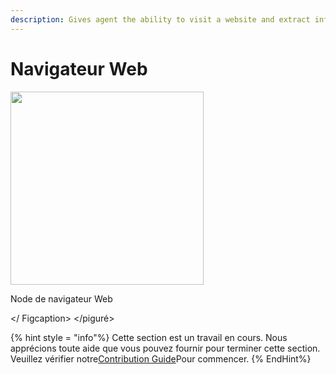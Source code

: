 ```yaml
---
description: Gives agent the ability to visit a website and extract information.
---
```


# Navigateur Web

<gigne> <img src = "../../../. GitBook / Assets / Image (12) (1) (1) (2) .png" alt = "" width = "309"> <Figcaption> <p> Node de navigateur Web </p> </ Figcaption> </piguré>

{% hint style = "info"%}
Cette section est un travail en cours. Nous apprécions toute aide que vous pouvez fournir pour terminer cette section. Veuillez vérifier notre[Contribution Guide](broken-reference)Pour commencer.
{% EndHint%}
